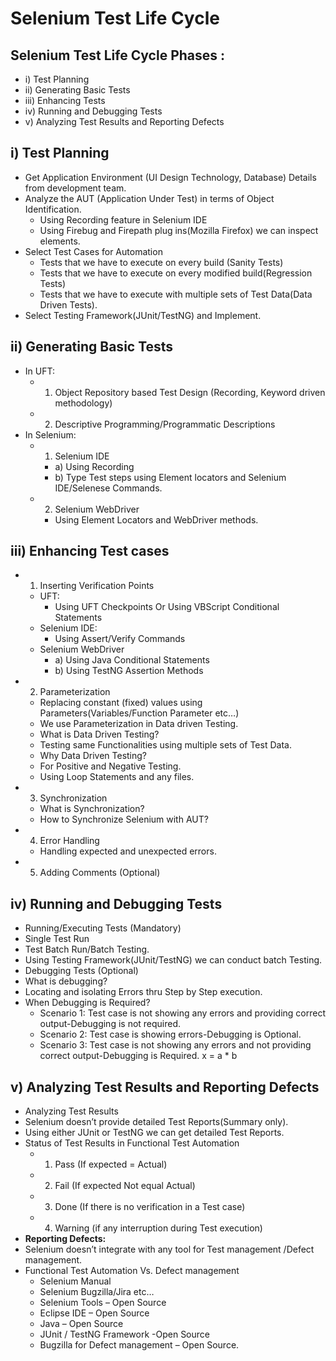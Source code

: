 # Selenium Test Life Cycle

## Selenium Test Life Cycle Phases :
-   i) Test Planning
-   ii) Generating Basic Tests
-   iii) Enhancing Tests
-   iv) Running and Debugging Tests
-   v) Analyzing Test Results and Reporting Defects

## i) Test Planning
-   Get Application Environment (UI Design Technology, Database) Details from development team.
-   Analyze the AUT (Application Under Test) in terms of Object Identification.
    -   Using Recording feature in Selenium IDE
    -   Using Firebug and Firepath plug ins(Mozilla Firefox) we can inspect elements.
-   Select Test Cases for Automation
    -   Tests that we have to execute on every build (Sanity Tests)
    -   Tests that we have to execute on every modified build(Regression Tests)
    -   Tests that we have to execute with multiple sets of Test Data(Data Driven Tests).
-   Select Testing Framework(JUnit/TestNG) and Implement.

## ii) Generating Basic Tests
-   In UFT:
    -   1) Object Repository based Test Design (Recording, Keyword driven methodology)
    -   2) Descriptive Programming/Programmatic Descriptions
-   In Selenium:
    -   1) Selenium IDE
        -   a) Using Recording
        -   b) Type Test steps using Element locators and Selenium IDE/Selenese Commands.
    -   2) Selenium WebDriver
        -   Using Element Locators and WebDriver methods.

## iii) Enhancing Test cases
-   1) Inserting Verification Points
    -   UFT:
        -   Using UFT Checkpoints Or Using VBScript Conditional Statements
    -   Selenium IDE:
        -   Using Assert/Verify Commands
    -   Selenium WebDriver
        -   a) Using Java Conditional Statements
        -   b) Using TestNG Assertion Methods
-   2) Parameterization
    -   Replacing constant (fixed) values using Parameters(Variables/Function Parameter etc…)
    -   We use Parameterization in Data driven Testing.
    -   What is Data Driven Testing?
    -   Testing same Functionalities using multiple sets of Test Data.
    -   Why Data Driven Testing?
    -   For Positive and Negative Testing.
    -   Using Loop Statements and any files.
-   3) Synchronization
    -   What is Synchronization?
    -   How to Synchronize Selenium with AUT?
-   4) Error Handling
    -   Handling expected and unexpected errors.
-   5) Adding Comments (Optional)

## iv) Running and Debugging Tests
-   Running/Executing Tests (Mandatory)
-   Single Test Run
-   Test Batch Run/Batch Testing.
-   Using Testing Framework(JUnit/TestNG) we can conduct batch Testing.
-   Debugging Tests (Optional)
-   What is debugging?
-   Locating and isolating Errors thru Step by Step execution.
-   When Debugging is Required?
    -   Scenario 1: Test case is not showing any errors and providing correct output-Debugging is not required.
    -   Scenario 2: Test case is showing errors-Debugging is Optional.
    -   Scenario 3: Test case is not showing any errors and not providing correct output-Debugging is Required.
        x = a * b    

## v) Analyzing Test Results and Reporting Defects
-   Analyzing Test Results
-   Selenium doesn’t provide detailed Test Reports(Summary only).
-   Using either JUnit or TestNG we can get detailed Test Reports.
-   Status of Test Results in Functional Test Automation
    -   1) Pass (If expected = Actual)
    -   2) Fail (If expected Not equal Actual)
    -   3) Done (If there is no verification in a Test case)
    -   4) Warning (if any interruption during Test execution)
-  **Reporting Defects:**
-   Selenium doesn’t integrate with any tool for Test management /Defect management.
-   Functional Test Automation Vs. Defect management
    -   Selenium Manual
    -   Selenium Bugzilla/Jira etc…
    -   Selenium Tools – Open Source
    -   Eclipse IDE – Open Source
    -   Java – Open Source
    -   JUnit / TestNG Framework -Open Source
    -   Bugzilla for Defect management – Open Source.